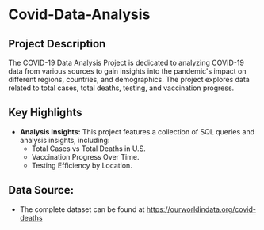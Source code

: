 # Covid-Data-Analysis

## Project Description

The COVID-19 Data Analysis Project is dedicated to analyzing COVID-19 data from various sources to gain insights into the pandemic's impact on different regions, countries, and demographics. The project explores data related to total cases, total deaths, testing, and vaccination progress.

## Key Highlights


- **Analysis Insights:** This project features a collection of SQL queries and analysis insights, including:
  - Total Cases vs Total Deaths in U.S.
  - Vaccination Progress Over Time.
  - Testing Efficiency by Location.

## Data Source:
- The complete dataset can be found at https://ourworldindata.org/covid-deaths 
